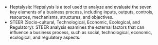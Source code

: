 - Heptalysis: Heptalysis is a tool used to analyze and evaluate the seven key elements of a business process, including inputs, outputs, controls, resources, mechanisms, structures, and objectives.
- STEER (Socio-cultural, Technological, Economic, Ecological, and Regulatory): STEER analysis examines the external factors that can influence a business process, such as social, technological, economic, ecological, and regulatory aspects.